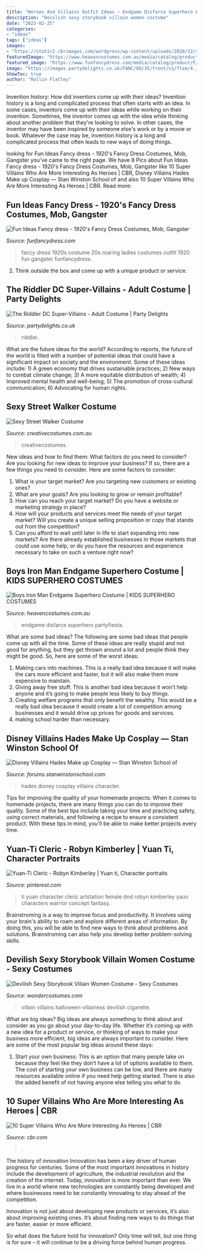 ```yaml
---
title: "Heroes And Villains Outfit Ideas ~ Endgame Disfarce Superhero Partyfiesta"
description: "Devilish sexy storybook villain women costume"
date: "2023-02-25"
categories:
- "ideas"
tags: ["ideas"]
images:
- "https://static2.cbrimages.com/wordpress/wp-content/uploads/2020/12/super-villains-more-interesting-as-heroes.png"
featuredImage: "https://www.heavencostumes.com.au/media/catalog/product/cache/3ca7c4de79fd9294a778cbfdebc9dde4/k/-/k-rub-4248-700649-avengers-endgame-boys-classic-iron-man-marvel-book-week-costume-back-image.jpg"
featured_image: "https://www.funfancydress.com/media/catalog/product/F/U/FUN2399.jpg"
image: "https://images.partydelights.co.uk/FANC/88/35/front/v1/flxm/4.jpg"
ShowToc: true
author: "Rollin Flatley"
---
```



Invention history: How did inventors come up with their ideas?
Invention history is a long and complicated process that often starts with an idea. In some cases, inventors come up with their ideas while working on their invention. Sometimes, the inventor comes up with the idea while thinking about another problem that they're looking to solve. In other cases, the inventor may have been inspired by someone else's work or by a movie or book. Whatever the case may be, invention history is a long and complicated process that often leads to new ways of doing things.

	

		
looking for Fun Ideas Fancy dress - 1920&#039;s Fancy Dress Costumes, Mob, Gangster you've came to the right page. We have 8 Pics about Fun Ideas Fancy dress - 1920&#039;s Fancy Dress Costumes, Mob, Gangster like 10 Super Villains Who Are More Interesting As Heroes | CBR, Disney Villains Hades Make up Cosplay — Stan Winston School of and also 10 Super Villains Who Are More Interesting As Heroes | CBR. Read more:
		
    
## Fun Ideas Fancy Dress - 1920&#039;s Fancy Dress Costumes, Mob, Gangster

<img loading=lazy src="https://www.funfancydress.com/media/catalog/product/F/U/FUN2399.jpg" onerror="this.onerror=null;this.src='https://tse4.mm.bing.net/th?id=OIP.35cWM6QFSSxvwUdFjWLKjwHaMh&amp;pid=15.1';" alt="Fun Ideas Fancy dress - 1920&#039;s Fancy Dress Costumes, Mob, Gangster">

_Source: funfancydress.com_

>fancy dress 1920s costume 20s roaring ladies costumes outfit 1920 fun gangster funfancydress. 

	

2. Think outside the box and come up with a unique product or service.

    
## The Riddler DC Super-Villains - Adult Costume | Party Delights

<img loading=lazy src="https://images.partydelights.co.uk/FANC/88/35/front/v1/flxm/4.jpg" onerror="this.onerror=null;this.src='https://tse2.mm.bing.net/th?id=OIP.6tuNFlIcG4OrNUqDeuRbVwHaJ4&amp;pid=15.1';" alt="The Riddler DC Super-Villains - Adult Costume | Party Delights">

_Source: partydelights.co.uk_

>riddler. 

	

What are the future ideas for the world?
According to reports, the future of the world is filled with a number of potential ideas that could have a significant impact on society and the environment. Some of these ideas include: 1) A green economy that drives sustainable practices; 2) New ways to combat climate change; 3) A more equitable distribution of wealth; 4) Improved mental health and well-being; 5) The promotion of cross-cultural communication; 6) Advocating for human rights.

    
## Sexy Street Walker Costume

<img loading=lazy src="https://www.creativecostumes.com.au/wp-content/uploads/2015/08/BCP_8526-768x1024.jpg" onerror="this.onerror=null;this.src='https://tse1.mm.bing.net/th?id=OIP.b8gJIxeRMgytFkXRCZQFjgHaJ4&amp;pid=15.1';" alt="Sexy Street Walker Costume">

_Source: creativecostumes.com.au_

>creativecostumes. 

	

New ideas and how to find them: What factors do you need to consider?
Are you looking for new ideas to improve your business? If so, there are a few things you need to consider. Here are some factors to consider:
1) What is your target market? Are you targeting new customers or existing ones? 
2) What are your goals? Are you looking to grow or remain profitable? 
3) How can you reach your target market? Do you have a website or marketing strategy in place? 
4) How will your products and services meet the needs of your target market? Will you create a unique selling proposition or copy that stands out from the competition? 
5) Can you afford to wait until later in life to start expanding into new markets? Are there already established businesses in those markets that could use some help, or do you have the resources and experience necessary to take on such a venture right now?

    
## Boys Iron Man Endgame Superhero Costume | KIDS SUPERHERO COSTUMES

<img loading=lazy src="https://www.heavencostumes.com.au/media/catalog/product/cache/3ca7c4de79fd9294a778cbfdebc9dde4/k/-/k-rub-4248-700649-avengers-endgame-boys-classic-iron-man-marvel-book-week-costume-back-image.jpg" onerror="this.onerror=null;this.src='https://tse1.mm.bing.net/th?id=OIP.A3OKfxAi-jcZu7lk2JYagwHaKA&amp;pid=15.1';" alt="Boys Iron Man Endgame Superhero Costume | KIDS SUPERHERO COSTUMES">

_Source: heavencostumes.com.au_

>endgame disfarce superhero partyfiesta. 

	

What are some bad ideas?
The following are some bad ideas that people come up with all the time. Some of these ideas are really stupid and not good for anything, but they get thrown around a lot and people think they might be good. So, here are some of the worst ideas:
1) Making cars into machines. This is a really bad idea because it will make the cars more efficient and faster, but it will also make them more expensive to maintain.
2) Giving away free stuff. This is another bad idea because it won’t help anyone and it’s going to make people less likely to buy things.
3) Creating welfare programs that only benefit the wealthy. This would be a really bad idea because it would create a lot of competition among businesses and it would drive up prices for goods and services.
4) making school harder than necessary.

    
## Disney Villains Hades Make Up Cosplay — Stan Winston School Of

<img loading=lazy src="https://us.v-cdn.net/5020761/uploads/editor/s8/urywhrbj5gvg.jpg" onerror="this.onerror=null;this.src='https://tse1.mm.bing.net/th?id=OIP.9502oG5TI8uzIo8o_OOz6wHaJ4&amp;pid=15.1';" alt="Disney Villains Hades Make up Cosplay — Stan Winston School of">

_Source: forums.stanwinstonschool.com_

>hades disney cosplay villains character. 

	

Tips for improving the quality of your homemade projects:
When it comes to homemade projects, there are many things you can do to improve their quality. Some of the best tips include taking your time and practicing safety, using correct materials, and following a recipe to ensure a consistent product. With these tips in mind, you'll be able to make better projects every time.

    
## Yuan-Ti Cleric - Robyn Kimberley | Yuan Ti, Character Portraits

<img loading=lazy src="https://i.pinimg.com/736x/81/e2/2c/81e22c6f3a6aee7abb2b3ac84d56e2f8.jpg" onerror="this.onerror=null;this.src='https://tse1.mm.bing.net/th?id=OIP.pLmY2z4qjcuSZyooHNMteAHaKg&amp;pid=15.1';" alt="Yuan-Ti Cleric - Robyn Kimberley | Yuan ti, Character portraits">

_Source: pinterest.com_

>ti yuan character cleric artstation female dnd robyn kimberley yaun characters warrior concept fantasy. 

	

Brainstroming is a way to improve focus and productivity. It involves using your brain's ability to roam and explore different areas of information. By doing this, you will be able to find new ways to think about problems and solutions. Brainstroming can also help you develop better problem-solving skills.

    
## Devilish Sexy Storybook Villain Women Costume - Sexy Costumes

<img loading=lazy src="https://img.wondercostumes.com/products/16-3/devilish-sexy-storybook-villain-women-costume.jpg" onerror="this.onerror=null;this.src='https://tse2.mm.bing.net/th?id=OIP.N8d-ooLQ3JulgPVPoWlumQHaKX&amp;pid=15.1';" alt="Devilish Sexy Storybook Villain Women Costume - Sexy Costumes">

_Source: wondercostumes.com_

>villain villains halloween villainess devilish cigarette. 

	

What are big ideas?
Big ideas are always something to think about and consider as you go about your day-to-day life. Whether it’s coming up with a new idea for a product or service, or thinking of ways to make your business more efficient, big ideas are always important to consider. Here are some of the most popular big ideas around these days:
1. Start your own business: This is an option that many people take on because they feel like they don’t have a lot of options available to them. The cost of starting your own business can be low, and there are many resources available online if you need help getting started. There is also the added benefit of not having anyone else telling you what to do.


    
## 10 Super Villains Who Are More Interesting As Heroes | CBR

<img loading=lazy src="https://static2.cbrimages.com/wordpress/wp-content/uploads/2020/12/super-villains-more-interesting-as-heroes.png" onerror="this.onerror=null;this.src='https://tse3.mm.bing.net/th?id=OIP.eU9RiWdz39_VAE4NmcL4BwHaDt&amp;pid=15.1';" alt="10 Super Villains Who Are More Interesting As Heroes | CBR">

_Source: cbr.com_

>. 

	

The history of innovation
Innovation has been a key driver of human progress for centuries. Some of the most important innovations in history include the development of agriculture, the industrial revolution and the creation of the internet.
Today, innovation is more important than ever. We live in a world where new technologies are constantly being developed and where businesses need to be constantly innovating to stay ahead of the competition.

Innovation is not just about developing new products or services, it’s also about improving existing ones. It’s about finding new ways to do things that are faster, easier or more efficient.

So what does the future hold for innovation? Only time will tell, but one thing is for sure – it will continue to be a driving force behind human progress.

